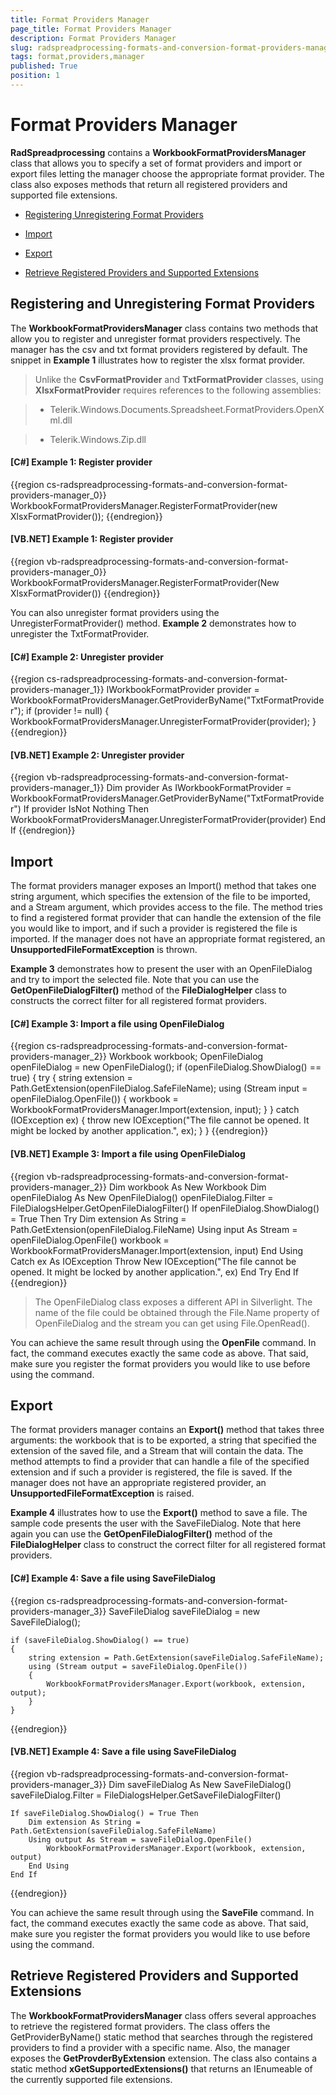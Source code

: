 ```yaml
---
title: Format Providers Manager
page_title: Format Providers Manager
description: Format Providers Manager
slug: radspreadprocessing-formats-and-conversion-format-providers-manager
tags: format,providers,manager
published: True
position: 1
---
```


# Format Providers Manager



 __RadSpreadprocessing__ contains a __WorkbookFormatProvidersManager__ class that allows you to specify a set of format providers and import or export files letting the manager choose the appropriate format provider. The class also exposes methods that return all registered providers and supported file extensions.
      

* [Registering Unregistering Format Providers](#registering-and-unregistering-format-providers)

* [Import](#import)

* [Export](#export)

* [Retrieve Registered Providers and Supported Extensions](#retrieve-registered-providers-and-supported-extensions)

## Registering and Unregistering Format Providers

The __WorkbookFormatProvidersManager__ class contains two methods that allow you to register and unregister format providers respectively. The manager has the csv and txt format providers registered by default. The snippet in __Example 1__ illustrates how to register the xlsx format provider.
        

>Unlike the __CsvFormatProvider__ and __TxtFormatProvider__ classes, using __XlsxFormatProvider__ requires references to the following assemblies:
          

>* Telerik.Windows.Documents.Spreadsheet.FormatProviders.OpenXml.dll
              

>* Telerik.Windows.Zip.dll
              

#### __[C#] Example 1: Register provider__

{{region cs-radspreadprocessing-formats-and-conversion-format-providers-manager_0}}
    WorkbookFormatProvidersManager.RegisterFormatProvider(new XlsxFormatProvider());
{{endregion}}



#### __[VB.NET] Example 1: Register provider__

{{region vb-radspreadprocessing-formats-and-conversion-format-providers-manager_0}}
	 WorkbookFormatProvidersManager.RegisterFormatProvider(New XlsxFormatProvider())
{{endregion}}




You can also unregister format providers using the UnregisterFormatProvider() method. __Example 2__ demonstrates how to unregister the TxtFormatProvider.
        

#### __[C#] Example 2: Unregister provider__

{{region cs-radspreadprocessing-formats-and-conversion-format-providers-manager_1}}
    IWorkbookFormatProvider provider = WorkbookFormatProvidersManager.GetProviderByName("TxtFormatProvider");
    if (provider != null)
    {
        WorkbookFormatProvidersManager.UnregisterFormatProvider(provider);
    }
{{endregion}}



#### __[VB.NET] Example 2: Unregister provider__

{{region vb-radspreadprocessing-formats-and-conversion-format-providers-manager_1}}
    Dim provider As IWorkbookFormatProvider = WorkbookFormatProvidersManager.GetProviderByName("TxtFormatProvider")
    If provider IsNot Nothing Then
        WorkbookFormatProvidersManager.UnregisterFormatProvider(provider)
    End If
{{endregion}}

## Import

The format providers manager exposes an Import() method that takes one string argument, which specifies the extension of the file to be imported, and a Stream argument, which provides access to the file. The method tries to find a registered format provider that can handle the extension of the file you would like to import, and if such a provider is registered the file is imported. If the manager does not have an appropriate format registered, an __UnsupportedFileFormatException__ is thrown.
        

__Example 3__ demonstrates how to present the user with an OpenFileDialog and try to import the selected file. Note that you can use the __GetOpenFileDialogFilter()__ method of the __FileDialogHelper__ class to constructs the correct filter for all registered format providers.

#### __[C#] Example 3: Import a file using OpenFileDialog__

{{region cs-radspreadprocessing-formats-and-conversion-format-providers-manager_2}}
	Workbook workbook;
    OpenFileDialog openFileDialog = new OpenFileDialog();
    if (openFileDialog.ShowDialog() == true)
    {
        try
        {
            string extension = Path.GetExtension(openFileDialog.SafeFileName);
            using (Stream input = openFileDialog.OpenFile())
            {
                workbook = WorkbookFormatProvidersManager.Import(extension, input);
            }
        }
        catch (IOException ex)
        {
            throw new IOException("The file cannot be opened. It might be locked by another application.", ex);
        }
    }
{{endregion}}



#### __[VB.NET] Example 3: Import a file using OpenFileDialog__

{{region vb-radspreadprocessing-formats-and-conversion-format-providers-manager_2}}
    Dim workbook As New Workbook
    Dim openFileDialog As New OpenFileDialog()
    openFileDialog.Filter = FileDialogsHelper.GetOpenFileDialogFilter()
    If openFileDialog.ShowDialog() = True Then
        Try
            Dim extension As String = Path.GetExtension(openFileDialog.FileName)
            Using input As Stream = openFileDialog.OpenFile()
                workbook = WorkbookFormatProvidersManager.Import(extension, input)
            End Using
        Catch ex As IOException
            Throw New IOException("The file cannot be opened. It might be locked by another application.", ex)
        End Try
    End If
{{endregion}}


> The OpenFileDialog class exposes a different API in Silverlight. The name of the file could be obtained through the File.Name property of OpenFileDialog and the stream you can get using File.OpenRead().


You can achieve the same result through using the __OpenFile__ command. In fact, the command executes exactly the same code as above. That said, make sure you register the format providers you would like to use before using the command.
        

## Export

The format providers manager contains an __Export()__ method that takes three arguments: the workbook that is to be exported, a string that specified the extension of the saved file, and a Stream that will contain the data. The method attempts to find a provider that can handle a file of the specified extension and if such a provider is registered, the file is saved. If the manager does not have an appropriate registered provider, an __UnsupportedFileFormatException__ is raised.
        

__Example 4__ illustrates how to use the __Export()__ method to save a file. The sample code presents the user with the SaveFileDialog. Note that here again you can use the __GetOpenFileDialogFilter()__ method of the __FileDialogHelper__ class to construct the correct filter for all registered format providers.
        

#### __[C#] Example 4: Save a file using SaveFileDialog__

{{region cs-radspreadprocessing-formats-and-conversion-format-providers-manager_3}}
    SaveFileDialog saveFileDialog = new SaveFileDialog();

    if (saveFileDialog.ShowDialog() == true)
    {
        string extension = Path.GetExtension(saveFileDialog.SafeFileName);
        using (Stream output = saveFileDialog.OpenFile())
        {
            WorkbookFormatProvidersManager.Export(workbook, extension, output);
        }
    }
{{endregion}}



#### __[VB.NET] Example 4: Save a file using SaveFileDialog__

{{region vb-radspreadprocessing-formats-and-conversion-format-providers-manager_3}}
    Dim saveFileDialog As New SaveFileDialog()
    saveFileDialog.Filter = FileDialogsHelper.GetSaveFileDialogFilter()

    If saveFileDialog.ShowDialog() = True Then
        Dim extension As String = Path.GetExtension(saveFileDialog.SafeFileName)
        Using output As Stream = saveFileDialog.OpenFile()
            WorkbookFormatProvidersManager.Export(workbook, extension, output)
        End Using
    End If
{{endregion}}



You can achieve the same result through using the __SaveFile__ command. In fact, the command executes exactly the same code as above. That said, make sure you register the format providers you would like to use before using the command.
        

## Retrieve Registered Providers and Supported Extensions

The __WorkbookFormatProvidersManager__ class offers several approaches to retrieve the registered format providers. The class offers the GetProviderByName() static method that searches through the registered providers to find a provider with a specific name. Also, the manager exposes the __GetProvderByExtension__ extension. The class also contains a static method  __xGetSupportedExtensions()__ that returns an IEnumeable of the currently supported file extensions.

